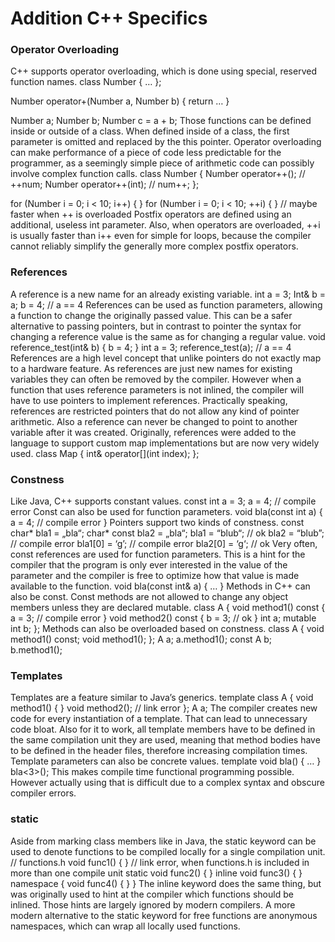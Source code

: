 # Addition C++ Specifics
### Operator Overloading
C++ supports operator overloading, which is done using special, reserved function names.
class Number {
	…
};

Number operator+(Number a, Number b) {
	return …
}

Number a;
Number b;
Number c = a + b;
Those functions can be defined inside or outside of a class. When defined inside of a class, the first parameter is omitted and replaced by the this pointer. Operator overloading can make performance of a piece of code less predictable for the programmer, as a seemingly simple piece of arithmetic code can possibly involve complex function calls.
class Number {
	Number operator++(); // ++num;
	Number operator++(int); // num++;
};

for (Number i = 0; i < 10; i++) { }
for (Number i = 0; i < 10; ++i) { } // maybe faster when ++ is overloaded
Postfix operators are defined using an additional, useless int parameter. Also, when operators are overloaded, ++i is usually faster than i++ even for simple for loops, because the compiler cannot reliably simplify the generally more complex postfix operators.
### References
A reference is a new name for an already existing variable.
int a = 3;
Int& b = a;
b = 4;
// a == 4
References can be used as function parameters, allowing a function to change the originally passed value. This can be a safer alternative to passing pointers, but in contrast to pointer the syntax for changing a reference value is the same as for changing a regular value.
void reference_test(int& b) {
	b = 4;
}
int a = 3;
reference_test(a);
// a == 4
References are a high level concept that unlike pointers do not exactly map to a hardware feature. As references are just new names for existing variables they can often be removed by the compiler. However when a function that uses reference parameters is not inlined, the compiler will have to use pointers to implement references. Practically speaking, references are restricted pointers that do not allow any kind of pointer arithmetic. Also a reference can never be changed to point to another variable after it was created.
Originally, references were added to the language to support custom map implementations but are now very widely used.
class Map {
	int& operator[](int index);
};
### Constness
Like Java, C++ supports constant values.
const int a = 3;
a = 4; // compile error
Const can also be used for function parameters.
void bla(const int a) {
	a = 4; // compile error
}
Pointers support two kinds of constness.
const char* bla1 = „bla“;
char* const bla2 = „bla“;
bla1 = “blub“; // ok
bla2 = “blub”; // compile error
bla1[0] = ‘g’; // compile error
bla2[0] = ‘g‘; // ok
Very often, const references are used for function parameters. This is a hint for the compiler that the program is only ever interested in the value of the parameter and the compiler is free to optimize how that value is made available to the function.
void bla(const int& a) {
	…
}
Methods in C++ can also be const. Const methods are not allowed to change any object members unless they are declared mutable.
class A {
	void method1() const {
		a = 3; // compile error
	}
	void method2() const {
		b = 3; // ok
	}
	int a;
	mutable int b;
};
Methods can also be overloaded based on constness.
class A {
	void method1() const;
	void method1();
};
A a;
a.method1();
const A b;
b.method1();
### Templates
Templates are a feature similar to Java’s generics.
template<class T> class A {
	void method1() {
	}
	void method2(); // link error
};
A<int> a;
The compiler creates new code for every instantiation of a template. That can lead to unnecessary code bloat. Also for it to work, all template members have to be defined in the same compilation unit they are used, meaning that method bodies have to be defined in the header files, therefore increasing compilation times.
Template parameters can also be concrete values.
template<int i> void bla() { … }
bla<3>();
This makes compile time functional programming possible. However actually using that is difficult due to a complex syntax and obscure compiler errors.
### static
Aside from marking class members like in Java, the static keyword can be used to denote functions to be compiled locally for a single compilation unit.
// functions.h
void func1() { } // link error, when functions.h is included in more than one compile unit
static void func2() { }
inline void func3() { }
namespace {
	void func4() { }
}
The inline keyword does the same thing, but was originally used to hint at the compiler which functions should be inlined. Those hints are largely ignored by modern compilers.
A more modern alternative to the static keyword for free functions are anonymous namespaces, which can wrap all locally used functions.
